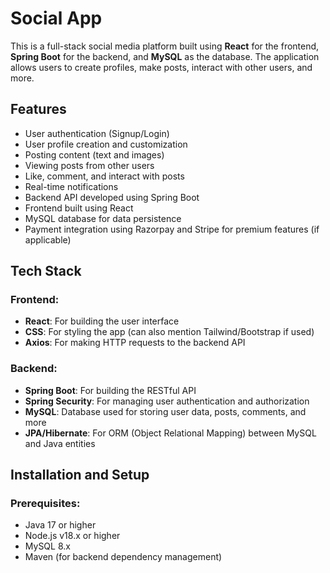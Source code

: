 # Social App

This is a full-stack social media platform built using **React** for the frontend, **Spring Boot** for the backend, and **MySQL** as the database. The application allows users to create profiles, make posts, interact with other users, and more.

## Features

- User authentication (Signup/Login)
- User profile creation and customization
- Posting content (text and images)
- Viewing posts from other users
- Like, comment, and interact with posts
- Real-time notifications
- Backend API developed using Spring Boot
- Frontend built using React
- MySQL database for data persistence
- Payment integration using Razorpay and Stripe for premium features (if applicable)

## Tech Stack

### Frontend:
- **React**: For building the user interface
- **CSS**: For styling the app (can also mention Tailwind/Bootstrap if used)
- **Axios**: For making HTTP requests to the backend API

### Backend:
- **Spring Boot**: For building the RESTful API
- **Spring Security**: For managing user authentication and authorization
- **MySQL**: Database used for storing user data, posts, comments, and more
- **JPA/Hibernate**: For ORM (Object Relational Mapping) between MySQL and Java entities


## Installation and Setup

### Prerequisites:
- Java 17 or higher
- Node.js v18.x or higher
- MySQL 8.x
- Maven (for backend dependency management)
